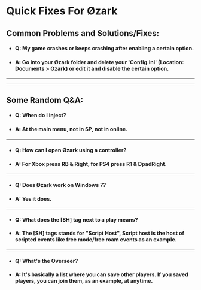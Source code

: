 # Quick Fixes For Øzark


## Common Problems and Solutions/Fixes:
- #### Q: My game crashes or keeps crashing after enabling a certain option.
- #### A: Go into your Øzark folder and delete your 'Config.ini' (Location: Documents > Ozark) or edit it and disable the certain option.
___
___
## Some Random Q&A:
- #### Q: When do I inject?
- #### A: At the main menu, not in SP, not in online.
___
- #### Q: How can I open Øzark using a controller?
- #### A: For Xbox press RB & Right, for PS4 press R1 & DpadRight.
___
- #### Q: Does Øzark work on Windows 7?
- #### A: Yes it does.
___
- #### Q: What does the [SH] tag next to a play means?
- #### A: The [SH] tags stands for "Script Host", Script host is the host of scripted events like free mode/free roam events as an example.
___
- #### Q: What's the Overseer?
- #### A: It's basically a list where you can save other players. If you saved players, you can join them, as an example, at anytime.